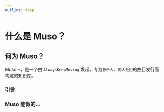 ```yaml
---
outline: deep
---
```


# 什么是 Muso？

## 何为 Muso？

Muso `𝄏`，是一个由 `AlwaysKeepMoving` 发起，专为`音乐人`、`同人社团`的曲目发行而构建的知识库。

### 引言



### Muso 能做的...


